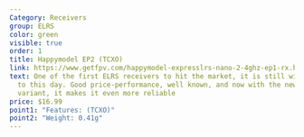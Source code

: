 ```yaml
---
Category: Receivers
group: ELRS
color: green
visible: true
order: 1
title: Happymodel EP2 (TCXO)
link: https://www.getfpv.com/happymodel-expresslrs-nano-2-4ghz-ep1-rx.html
text: One of the first ELRS receivers to hit the market, it is still widely used
  to this day. Good price-performance, well known, and now with the new TCXO
  variant, it makes it even more reliable
price: $16.99
point1: "Features: (TCXO)"
point2: "Weight: 0.41g"
---
```

